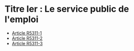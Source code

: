 # Titre Ier : Le service public de l'emploi 

* [Article R5311-1](./LEGIARTI000028976148.md)
* [Article R5311-2](./LEGIARTI000028975944.md)
* [Article R5311-3](./LEGIARTI000029408947.md)

